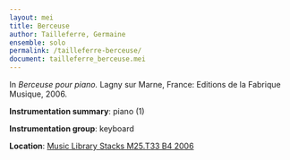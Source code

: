 ```yaml
---
layout: mei
title: Berceuse
author: Tailleferre, Germaine
ensemble: solo
permalink: /tailleferre-berceuse/
document: tailleferre_berceuse.mei
---
```


In *Berceuse pour piano.* Lagny sur Marne, France: Editions de la Fabrique Musique, 2006.

**Instrumentation summary**: piano (1)

**Instrumentation group**: keyboard

**Location**: <a href="https://tufts-primo.hosted.exlibrisgroup.com/primo-explore/fulldisplay?docid=01TUN_ALMA2187696530003851&context=L&vid=01TUN&lang=en_US&search_scope=EVERYTHING&adaptor=Local%20Search%20Engine&tab=everything&query=any,contains,germaine%20tailleferre%20berceuse&offset=0" target="_blank">Music Library Stacks M25.T33 B4 2006</a>

